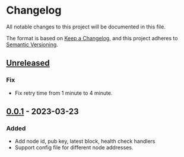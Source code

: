 # Changelog

All notable changes to this project will be documented in this file.

The format is based on [Keep a Changelog](https://keepachangelog.com/en/1.0.0/),
and this project adheres to [Semantic Versioning](https://semver.org/spec/v2.0.0.html).

## [Unreleased]
### Fix
- Fix retry time from 1 minute to 4 minute.
## [0.0.1] - 2023-03-23

### Added

- Add node id, pub key, latest block, health check handlers
- Support config file for different node addresses.

[unreleased]: https://github.com/osmosis-labs/droid/compare/v0.0.1...HEAD
[0.0.1]: https://github.com/osmosis-labs/droid/releases/tag/v0.0.1